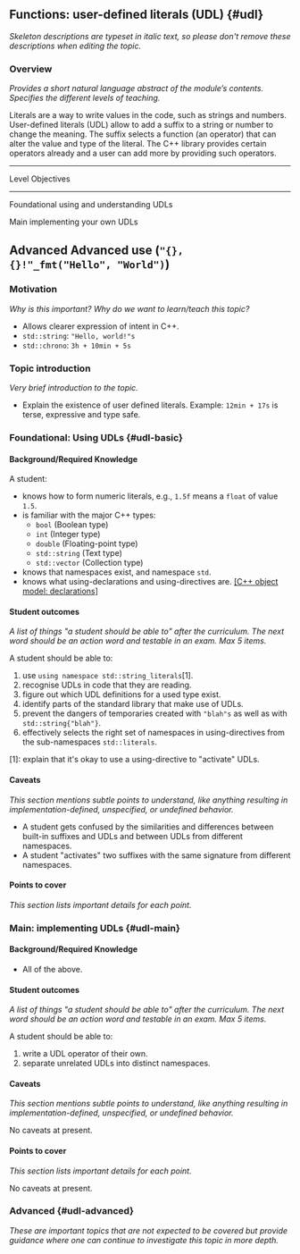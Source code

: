 ## Functions:  user-defined literals (UDL) {#udl}

_Skeleton descriptions are typeset in italic text,_
_so please don't remove these descriptions when editing the topic._

### Overview

_Provides a short natural language abstract of the module’s contents._
_Specifies the different levels of teaching._

Literals are a way to write values in the code, such as strings and numbers.
User-defined literals (UDL) allow to add a suffix to a string or number to change the meaning.
The suffix selects a function (an operator) that can alter the value and type of the literal.
The C++ library provides certain operators already and a user can add more by providing such operators.

-------------------------------------------------------------------------
Level            Objectives
---------------- --------------------------------------------------------
Foundational     using and understanding UDLs

Main             implementing your own UDLs

Advanced         Advanced use (```"{}, {}!"_fmt("Hello", "World")```)
-------------------------------------------------------------------------

### Motivation

_Why is this important?_
_Why do we want to learn/teach this topic?_

* Allows clearer expression of intent in C++.
* `std::string`: `"Hello, world!"s`
* `std::chrono`: `3h + 10min + 5s`

### Topic introduction

_Very brief introduction to the topic._

* Explain the existence of user defined literals. Example: `12min + 17s` is terse,
  expressive and type safe.

### Foundational: Using UDLs {#udl-basic}


#### Background/Required Knowledge


A student:
* knows how to form numeric literals, e.g., `1.5f` means a `float` of value `1.5`.
* is familiar with the major C++ types:
  * `bool` (Boolean type)
  * `int`  (Integer type)
  * `double` (Floating-point type)
  * `std::string` (Text type)
  * `std::vector` (Collection type)
* knows that namespaces exist, and namespace `std`.
* knows what using-declarations and using-directives are. [[C++ object model: declarations]][2]

#### Student outcomes

_A list of things "a student should be able to" after the curriculum._
_The next word should be an action word and testable in an exam._
_Max 5 items._

A student should be able to:

1. use `using namespace std::string_literals`\[1].
2. recognise UDLs in code that they are reading.
3. figure out which UDL definitions for a used type exist.
4. identify parts of the standard library that make use of UDLs.
5. prevent the dangers of temporaries created with `"blah"s` as well as with
   `std::string{"blah"}`.
6. effectively selects the right set of namespaces in using-directives from the
   sub-namespaces `std::literals`.

\[1]: explain that it's okay to use a using-directive to "activate" UDLs.

#### Caveats

_This section mentions subtle points to understand, like anything resulting in
implementation-defined, unspecified, or undefined behavior._

* A student gets confused by the similarities and differences between built-in
  suffixes and UDLs and between UDLs from different namespaces.
* A student "activates" two suffixes with the same signature from different
  namespaces.

#### Points to cover

_This section lists important details for each point._

### Main: implementing UDLs {#udl-main}


#### Background/Required Knowledge


* All of the above.

#### Student outcomes

_A list of things "a student should be able to" after the curriculum._
_The next word should be an action word and testable in an exam._
_Max 5 items._

A student should be able to:

1. write a UDL operator of their own.
2. separate unrelated UDLs into distinct namespaces.

#### Caveats

_This section mentions subtle points to understand, like anything resulting in
implementation-defined, unspecified, or undefined behavior._

No caveats at present.
#### Points to cover

_This section lists important details for each point._

No caveats at present.
### Advanced {#udl-advanced}

_These are important topics that are not expected to be covered but provide
guidance where one can continue to investigate this topic in more depth._

[1]: ../object-model/types.md
[2]: ../object-model/declarations.md

